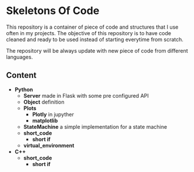 # Skeletons Of Code

This repository is a container of piece of code and structures that I use often in my projects.
The objective of this repository is to have code cleaned and ready to be used instead of starting everytime from scratch.

The repository will be always update with new piece of code from different languages.

## Content

- **Python**
    - **Server** made in Flask with some pre configured API
    - **Object** definition
    - **Plots**
        - **Plotly** in jupyther
        - **matplotlib**
    - **StateMachine** a simple implementation for a state machine
    - **short_code**
        - **short if**
    - **virtual_environment**
- **C++**
    - **short_code**
        - **short if**
